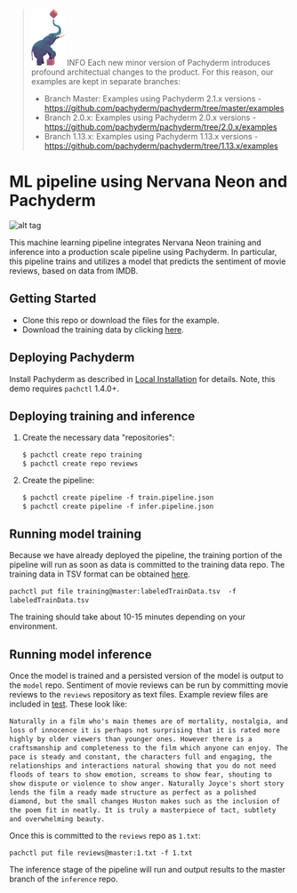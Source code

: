 > ![pach_logo](../../img/pach_logo.svg) INFO Each new minor version of Pachyderm introduces profound
> architectual changes to the product. For this reason, our examples are kept in separate branches:
>
> - Branch Master: Examples using Pachyderm 2.1.x versions -
  > https://github.com/pachyderm/pachyderm/tree/master/examples
> - Branch 2.0.x: Examples using Pachyderm 2.0.x versions -
  > https://github.com/pachyderm/pachyderm/tree/2.0.x/examples
> - Branch 1.13.x: Examples using Pachyderm 1.13.x versions -
  > https://github.com/pachyderm/pachyderm/tree/1.13.x/examples

# ML pipeline using Nervana Neon and Pachyderm

![alt tag](pipeline.jpg)

This machine learning pipeline integrates Nervana Neon training and inference into a production
scale pipeline using Pachyderm. In particular, this pipeline trains and utilizes a model that
predicts the sentiment of movie reviews, based on data from IMDB.

## Getting Started

- Clone this repo or download the files for the example.
- Download the training data by clicking
  [here](https://ai-classroom.nyc3.digitaloceanspaces.com/labeledTrainData.tsv).

## Deploying Pachyderm

Install Pachyderm as described in
[Local Installation](https://docs.pachyderm.com/latest/getting-started/local-installation/) for
details. Note, this demo requires `pachctl` 1.4.0+.

## Deploying training and inference

1. Create the necessary data "repositories":

   ```shell
   $ pachctl create repo training
   $ pachctl create repo reviews
   ```

2. Create the pipeline:

   ```shell
   $ pachctl create pipeline -f train.pipeline.json
   $ pachctl create pipeline -f infer.pipeline.json
   ```

## Running model training

Because we have already deployed the pipeline, the training portion of the pipeline will run as soon
as data is committed to the training data repo. The training data in TSV format can be obtained
[here](https://ai-classroom.nyc3.digitaloceanspaces.com/labeledTrainData.tsv).

```shell
pachctl put file training@master:labeledTrainData.tsv  -f labeledTrainData.tsv
```

The training should take about 10-15 minutes depending on your environment.

## Running model inference

Once the model is trained and a persisted version of the model is output to the `model` repo.
Sentiment of movie reviews can be run by committing movie reviews to the `reviews` repository as
text files. Example review files are included in [test](test). These look like:

```
Naturally in a film who's main themes are of mortality, nostalgia, and loss of innocence it is perhaps not surprising that it is rated more highly by older viewers than younger ones. However there is a craftsmanship and completeness to the film which anyone can enjoy. The pace is steady and constant, the characters full and engaging, the relationships and interactions natural showing that you do not need floods of tears to show emotion, screams to show fear, shouting to show dispute or violence to show anger. Naturally Joyce's short story lends the film a ready made structure as perfect as a polished diamond, but the small changes Huston makes such as the inclusion of the poem fit in neatly. It is truly a masterpiece of tact, subtlety and overwhelming beauty.
```

Once this is committed to the `reviews` repo as `1.txt`:

```shell
pachctl put file reviews@master:1.txt -f 1.txt
```

The inference stage of the pipeline will run and output results to the master branch of the
`inference` repo.

